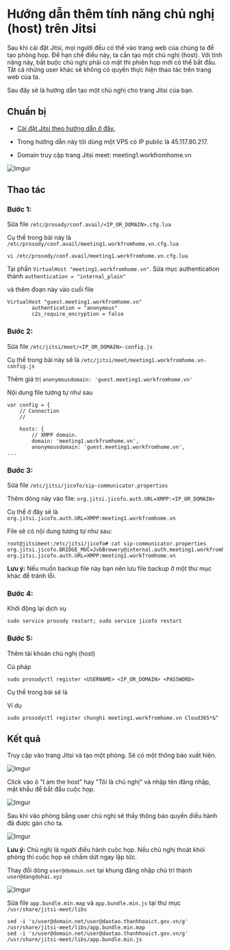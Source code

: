 # Hướng dẫn thêm tính năng chủ nghị (host) trên Jitsi

Sau khi cài đặt Jitsi, mọi người đều có thể vào trang web của chúng ta để tạo phòng họp. Để hạn chế điều này, ta cần tạo một chủ nghị (host). Với tính năng này, bắt buộc chủ nghị phải có mặt thì phiên họp mới có thể bắt đầu. Tất cả những user khác sẽ không có quyền thực hiện thao tác trên trang web của ta. 

Sau đây sẽ là hướng dẫn tạo một chủ nghị cho trang Jitsi của bạn.

## Chuẩn bị

- [Cài đặt Jitsi theo hướng dẫn ở đây.](https://kb.nhanhoa.com/pages/viewpage.action?pageId=33817301)
- Trong hướng dẫn này tôi dùng một VPS có IP public là 45.117.80.217.

- Domain truy cập trang Jitsi meet: meeting1.workfromhome.vn

![Imgur](https://i.imgur.com/Jaqt4eQ.png)

## Thao tác

### Bước 1:

Sửa file `/etc/prosody/conf.avail/<IP_OR_DOMAIN>.cfg.lua`

Cụ thể trong bài này là `/etc/prosody/conf.avail/meeting1.workfromhome.vn.cfg.lua`

    vi /etc/prosody/conf.avail/meeting1.workfromhome.vn.cfg.lua

Tại phần `VirtualHost "meeting1.workfromhome.vn"`. Sửa mục authentication thành `authentication = "internal_plain"`

và thêm đoạn này vào cuối file

```
VirtualHost "guest.meeting1.workfromhome.vn"
        authentication = "anonymous"
        c2s_require_encryption = false
```

### Bước 2: 

Sửa file `/etc/jitsi/meet/<IP_OR_DOMAIN>-config.js`

Cụ thể trong bài này sẽ là `/etc/jitsi/meet/meeting1.workfromhome.vn-config.js`

Thêm giá trị `anonymousdomain: 'guest.meeting1.workfromhome.vn'`

Nội dung file tương tự như sau

```
var config = {
    // Connection
    //

    hosts: {
        // XMPP domain.
        domain: 'meeting1.workfromhome.vn',
        anonymousdomain: 'guest.meeting1.workfromhome.vn',
...
```
### Bước 3: 

Sửa file `/etc/jitsi/jicofo/sip-communicator.properties` 

Thêm dòng này vào file: `org.jitsi.jicofo.auth.URL=XMPP:<IP_OR_DOMAIN>`

Cụ thể ở đây sẽ là `org.jitsi.jicofo.auth.URL=XMPP:meeting1.workfromhome.vn`

File sẽ có nội dung tương tự như sau:

```
root@jitsimeet:/etc/jitsi/jicofo# cat sip-communicator.properties
org.jitsi.jicofo.BRIDGE_MUC=JvbBrewery@internal.auth.meeting1.workfromhome.vn
org.jitsi.jicofo.auth.URL=XMPP:meeting1.workfromhome.vn
```

**Lưu ý:** Nếu muốn backup file này bạn nên lưu file backup ở một thư mục khác để tránh lỗi.

### Bước 4:

Khởi động lại dịch vụ

    sudo service prosody restart; sudo service jicofo restart

### Bước 5:

Thêm tài khoản chủ nghị (host)

Cú pháp

    sudo prosodyctl register <USERNAME> <IP_OR_DOMAIN> <PASSWORD>

Cụ thể trong bài sẽ là

Ví dụ

    sudo prosodyctl register chunghi meeting1.workfromhome.vn Cloud365*&^

## Kết quả

Truy cập vào trang Jitsi và tạo một phòng. Sẽ có một thông báo xuất hiện.

![Imgur](https://i.imgur.com/rkyJ210.png)

Click vào ô "I am the host" hay "Tôi là chủ nghị" và nhập tên đăng nhập, mật khẩu để bắt đầu cuộc họp. 

![Imgur](https://i.imgur.com/KXBojLm.png)

Sau khi vào phòng bằng user chủ nghị sẽ thấy thông báo quyền điều hành đã được gán cho ta. 

![Imgur](https://i.imgur.com/Wa7MHnb.png)

**Lưu ý:** Chủ nghị là người điều hành cuộc họp. Nếu chủ nghị thoát khỏi phòng thì cuộc họp sẽ chấm dứt ngay lập tức.

Thay đổi dòng `user@domain.net` tại khung đăng nhập chủ trì thành `user@dangdohai.xyz`

![Imgur](https://i.imgur.com/uDnoFh2.png)

Sửa file `app.bundle.min.map` và `app.bundle.min.js` tại thư mục `/usr/share/jitsi-meet/libs`

    sed -i 's/user@domain.net/user@daotao.thanhhoaict.gov.vn/g' /usr/share/jitsi-meet/libs/app.bundle.min.map
    sed -i 's/user@domain.net/user@daotao.thanhhoaict.gov.vn/g' /usr/share/jitsi-meet/libs/app.bundle.min.js